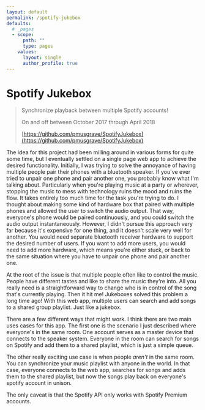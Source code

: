 ```yaml
---
layout: default
permalink: /spotify-jukebox
defaults:
  # _pages
  - scope:
      path: ""
      type: pages
    values:
      layout: single
      author_profile: true
---
```


# Spotify Jukebox

> Synchronize playback between multiple Spotify accounts!
>
> On and off between October 2017 through April 2018
>
> [https://github.com/pmusgrave/SpotifyJukebox](https://github.com/pmusgrave/SpotifyJukebox)

The idea for this project had been milling around in various forms for quite some time, but I eventually settled on a single page web app to achieve the desired functionality. Initially, I was trying to solve the annoyance of having multiple people pair their phones with a bluetooth speaker. If you've ever tried to unpair one phone and pair another one, you probably know what I'm talking about. Particularly when you're playing music at a party or wherever, stopping the music to mess with technology ruins the mood and ruins the flow. It takes entirely too much time for the task you're trying to do. I thought about making some kind of hardware box that paired with multiple phones and allowed the user to switch the audio output. That way, everyone's phone would be paired continuously, and you could switch the audio output instantaneously. However, I didn't pursue this approach very far because it's expensive for one thing, and it doesn't scale very well for another. You would need separate bluetooth receiver hardware to support the desired number of users. If you want to add more users, you would need to add more hardware, which means you're either stuck, or back to the same situation where you have to unpair one phone and pair another one.

At the root of the issue is that multiple people often like to control the music. People have different tastes and like to share the music they're into. All you really need is a straightforward way to change who is in control of the song that's currently playing. Then it hit me! Jukeboxes solved this problem a long time ago! With this web app, multiple users can search and add songs to a shared group playlist. Just like a jukebox.

There are a few different ways that might work. I think there are two main uses cases for this app. The first one is the scenario I just described where everyone's in the same room. One account serves as a master device that connects to the speaker system. Everyone in the room can search for songs on Spotify and add them to a shared playlist, which is just a simple queue.

The other really exciting use case is when people *aren't* in the same room. You can synchronize your music playlist with anyone in the world. In that case, everyone connects to the web app, searches for songs and adds them to the shared playlist, but now the songs play back on everyone's spotify account in unison.

The only caveat is that the Spotify API only works with Spotify Premium accounts.
